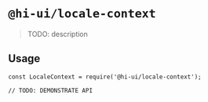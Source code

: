 # `@hi-ui/locale-context`

> TODO: description

## Usage

```
const LocaleContext = require('@hi-ui/locale-context');

// TODO: DEMONSTRATE API
```
